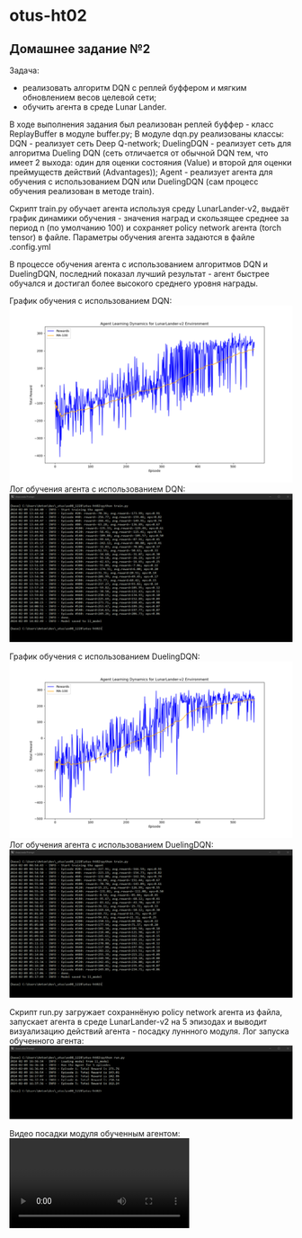 # otus-ht02
## Домашнее задание №2
Задача:
 - реализовать алгоритм DQN с реплей буффером и мягким обновлением весов целевой сети;
 - обучить агента в среде Lunar Lander.
 
 В ходе выполнения задания был реализован реплей буффер - класс ReplayBuffer в модуле buffer.py;
 В модуле dqn.py реализованы классы:
 DQN - реализует сеть Deep Q-network;
 DuelingDQN - реализует сеть для алгоритма Dueling DQN (сеть отличается от обычной DQN тем, что имеет 2 выхода: один для оценки состояния (Value) и второй для оценки преймуществ действий (Advantages));
 Agent - реализует агента для обучения с использованием DQN или DuelingDQN (сам процесс обучения реализован в методе train).

Скрипт train.py обучает агента используя среду LunarLander-v2, выдаёт график динамики обучения - значения наград и скользящее среднее за период n (по умолчанию 100) и сохраняет policy network агента (torch tensor) в файле. Параметры обучения агента задаются в файле .config.yml

В процессе обучения агента с использованием алгоритмов DQN и DuelingDQN, последний показал лучший результат - агент быстрее обучался и достигал более высокого среднего уровня награды.

График обучения с использованием DQN:
![Графика динамики обучения с использованием DQN](Figure_11.png)
Лог обучения агента с использованием DQN:
![Лог обучения агента с использованием DQN](console_log_11.png)

График обучения с использованием DuelingDQN:
![Графика динамики обучения с использованием DuelingDQN](Figure_10.png)
Лог обучения агента с использованием DuelingDQN:
![Лог обучения агента с использованием DuelingDQN](console_log_10.png)

Скрипт run.py загружает сохраннёную policy network агента из файла, запускает агента в среде LunarLander-v2 на 5 эпизодах и выводит визуализацию действий агента - посадку луннного модуля.
Лог запуска обученного агента:
![Пример выполнения скрипта run.py](console_log_run.png)

Видео посадки модуля обученным агентом:
<video src='https://github.com/x6bl/otus-ht02/assets/154658821/932162bd-193f-4dfc-881f-94228c0ee9d9' width=320/>
